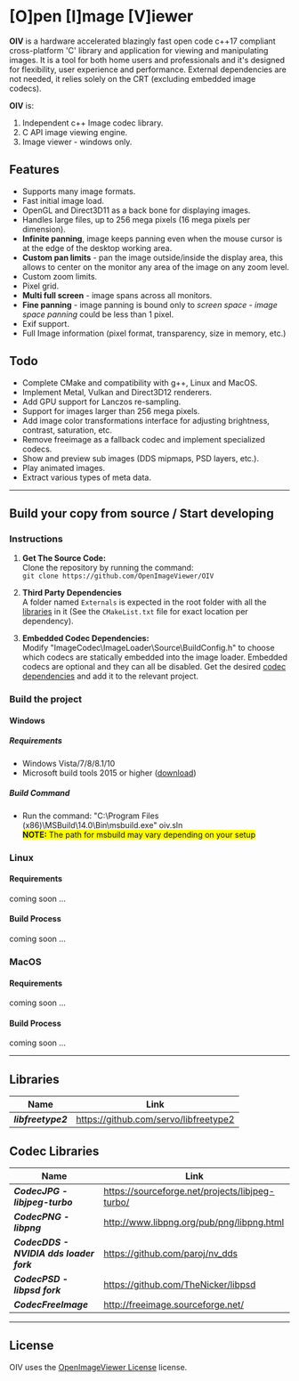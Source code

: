 # [O]pen [I]mage [V]iewer

**OIV** is a hardware accelerated blazingly fast open code c++17 compliant cross-platform 'C' library and application for viewing and manipulating images.
It is a tool for both home users and professionals and it's designed for flexibility, user experience and performance.
External dependencies are not needed, it relies solely on the CRT (excluding embedded image codecs).

**OIV** is:
1. Independent c++ Image codec library.
2. C API image viewing engine.
3. Image viewer - windows only.

## Features
* Supports many image formats.
* Fast initial image load.
* OpenGL and Direct3D11 as a back bone for displaying images.
* Handles large files, up to 256 mega pixels (16 mega pixels per dimension).
* **Infinite panning**, image keeps panning even when the mouse cursor is at the edge of the desktop working area.
* **Custom pan limits** - pan the image outside/inside the display area, this allows to center on the monitor any area of the image on any zoom level.
* Custom zoom limits. 
* Pixel grid.
* **Multi full screen** - image spans across all monitors.
* **Fine panning** - image panning is bound only to *screen space* - *image space panning* could be less than 1 pixel.
* Exif support.
* Full Image information (pixel format, transparency, size in memory, etc.)

## Todo
* Complete CMake and compatibility with g++, Linux and MacOS.
* Implement Metal, Vulkan and Direct3D12 renderers.
* Add GPU support for Lanczos re-sampling.
* Support for images larger than 256 mega pixels.
* Add image color transformations interface for adjusting brightness, contrast, saturation, etc.
* Remove freeimage as a fallback codec and implement specialized codecs.
* Show and preview sub images (DDS mipmaps, PSD layers, etc.).
* Play animated images.
* Extract various types of meta data.

--------------------------

## Build your copy from source / Start developing

### Instructions

1. **Get The Source Code:**  
Clone the repository by running the command:  
`git clone https://github.com/OpenImageViewer/OIV`

1. **Third Party Dependencies**  
A folder named `Externals` is expected in the root folder with all the  [libraries](#libraries) in it (See the `CMakeList.txt` file for exact location per dependency).

1. **Embedded Codec Dependencies:**  
Modify "ImageCodec\ImageLoader\Source\BuildConfig.h" to choose which codecs are statically embedded into the image loader.
Embedded codecs are optional and they can all be disabled.
Get the desired [codec dependencies](codec-libraries) and add it to the relevant project.

### Build the project

#### Windows
##### Requirements
* Windows Vista/7/8/8.1/10
* Microsoft build tools 2015 or higher ([download](https://www.microsoft.com/en-us/download/details.aspx?id=48159))
##### Build Command
* Run the command: "C:\Program Files (x86)\MSBuild\14.0\Bin\msbuild.exe" oiv.sln  
<span style="background-color: yellow;">**NOTE:** The path for msbuild may vary depending on your setup</span>

### Linux
#### Requirements
coming soon ...
#### Build Process
coming soon ...

### MacOS
#### Requirements
coming soon ...
#### Build Process
coming soon ...

-----------------------------
## Libraries
Name         | Link
------------ | -------------
***libfreetype2*** | https://github.com/servo/libfreetype2

## Codec Libraries
Name | Link
------------ | -------------
***CodecJPG - libjpeg-turbo*** | https://sourceforge.net/projects/libjpeg-turbo/  
***CodecPNG - libpng*** | http://www.libpng.org/pub/png/libpng.html  
***CodecDDS - NVIDIA dds loader fork*** | https://github.com/paroj/nv_dds  
***CodecPSD - libpsd fork*** | https://github.com/TheNicker/libpsd  
***CodecFreeImage*** | http://freeimage.sourceforge.net/
-----------------------------



## License
OIV uses the [OpenImageViewer License](LICENSE.md) license.

